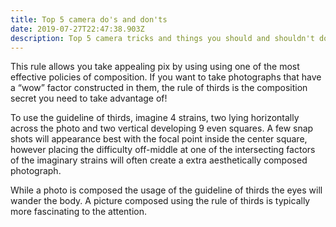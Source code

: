 ```yaml
---
title: Top 5 camera do's and don'ts
date: 2019-07-27T22:47:38.903Z
description: Top 5 camera tricks and things you should and shouldn't do.
---
```

This rule allows you take appealing pix by using using one of the most effective policies of composition. If you want to take photographs that have a “wow” factor constructed in them, the rule of thirds is the composition secret you need to take advantage of!

 To use the guideline of thirds, imagine 4 strains, two lying horizontally across the photo and two vertical developing 9 even squares. A few snap shots will appearance best with the focal point inside the center square, however placing the difficulty off-middle at one of the intersecting factors of the imaginary strains will often create a extra aesthetically composed photograph.

 While a photo is composed the usage of the guideline of thirds the eyes will wander the body. A picture composed using the rule of thirds is typically more fascinating to the attention.

